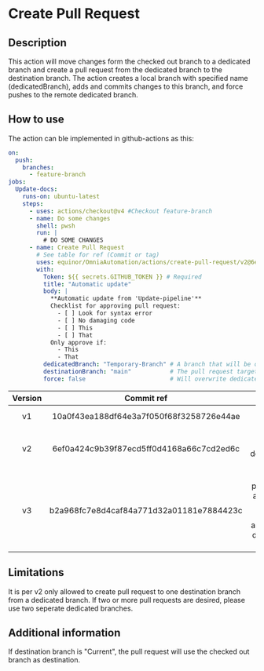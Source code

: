 # Create Pull Request

## Description

This action will move changes form the checked out branch to a dedicated branch and create a pull request from the dedicated branch to the destination branch.
The action creates a local branch with specified name (dedicatedBranch), adds and commits changes to this branch, and force pushes to the remote dedicated branch.

## How to use

The action can ble implemented in github-actions as this:

```yaml
on:
  push: 
    branches: 
      - feature-branch
jobs:
  Update-docs:
    runs-on: ubuntu-latest
    steps:
      - uses: actions/checkout@v4 #Checkout feature-branch
      - name: Do some changes
        shell: pwsh
        run: |
          # DO SOME CHANGES
      - name: Create Pull Request
        # See table for ref (Commit or tag)
        uses: equinor/OmniaAutomation/actions/create-pull-request/v2@6ef0a424c9b39f87ecd5ff0d4168a66c7cd2ed6c
        with:
          Token: ${{ secrets.GITHUB_TOKEN }} # Required
          title: "Automatic update"
          body: |
            **Automatic update from 'Update-pipeline'**
            Checklist for approving pull request:
              - [ ] Look for syntax error
              - [ ] No damaging code
              - [ ] This
              - [ ] That
            Only approve if:
              - This
              - That
          dedicatedBranch: "Temporary-Branch" # A branch that will be overwritten each run
          destinationBranch: "main"           # The pull request target branch
          force: false                        # Will overwrite dedicated branch even if last commit was not performed by the action.
```

| Version |                Commit ref                | Notes |
| :-----: | :--------------------------------------: | :---: |
|   v1    | 10a0f43ea188df64e3a7f050f68f3258726e44ae | Initial version |
|   v2    | 6ef0a424c9b39f87ecd5ff0d4168a66c7cd2ed6c | Support for destination branch                                     |
|   v3    | b2a968fc7e8d4caf84a771d32a01181e7884423c | Force parameter allows for other commit authors on dedicated branch |

## Limitations

It is per v2 only allowed to create pull request to one destination branch from a dedicated branch.
If two or more pull requests are desired, please use two seperate dedicated branches.

## Additional information

If destination branch is "Current", the pull request will use the checked out branch as destination.
